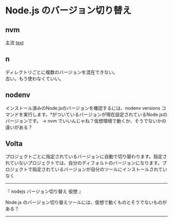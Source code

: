 # Node.js のバージョン切り替え

## nvm
主流
[text](nvm_note.md)


## n
ディレクトリごとに複数のバージョンを混在できない。  
古い。もう使わなくていい。  


## nodenv
インストール済みのNode.jsのバージョンを確認するには、nodenv versions コマンドを実行します。*がついているバージョンが現在設定されているNode.jsのバージョンです。
-> nvm でいいんじゃね？仮想環境で動くか、そうでないかの違いがある？

## Volta
プロジェクトごとに指定されているバージョンに自動で切り替わります。指定されていないプロジェクトでは、自分のディフォルトのバージョンになります。プロジェクトで指定されているバージョンが自分のツールにインストールされていなく



----------------------------------------------------------------

『 nodejs バージョン切り替え 仮想 』


Node.js のバージョン切り替えツールには、仮想で動くものとそうでないものがある？

----------------------------------------------------------------

